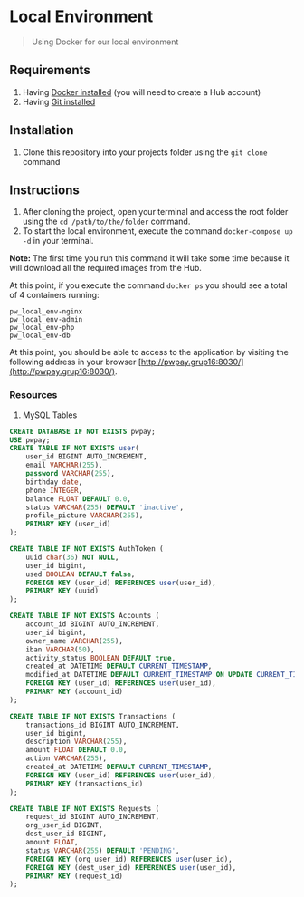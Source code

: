 # Local Environment
> Using Docker for our local environment

## Requirements

1. Having [Docker installed](https://www.docker.com/products/docker-desktop) (you will need to create a Hub account)
2. Having [Git installed](https://git-scm.com/downloads)

## Installation

1. Clone this repository into your projects folder using the `git clone` command

## Instructions

1. After cloning the project, open your terminal and access the root folder using the `cd /path/to/the/folder` command.
2. To start the local environment, execute the command `docker-compose up -d` in your terminal.

**Note:** The first time you run this command it will take some time because it will download all the required images from the Hub.

At this point, if you execute the command `docker ps` you should see a total of 4 containers running:

```
pw_local_env-nginx
pw_local_env-admin
pw_local_env-php
pw_local_env-db
```

At this point, you should be able to access to the application by visiting the following address in your browser [http://pwpay.grup16:8030/](http://pwpay.grup16:8030/).

### Resources

1. MySQL Tables

```sql
CREATE DATABASE IF NOT EXISTS pwpay; 
USE pwpay; 
CREATE TABLE IF NOT EXISTS user(
    user_id BIGINT AUTO_INCREMENT,
    email VARCHAR(255),
    password VARCHAR(255),
    birthday date,
    phone INTEGER,
    balance FLOAT DEFAULT 0.0,
    status VARCHAR(255) DEFAULT 'inactive',
    profile_picture VARCHAR(255),
    PRIMARY KEY (user_id)
);

CREATE TABLE IF NOT EXISTS AuthToken (
    uuid char(36) NOT NULL, 
    user_id bigint,
    used BOOLEAN DEFAULT false,
    FOREIGN KEY (user_id) REFERENCES user(user_id),
    PRIMARY KEY (uuid)
);

CREATE TABLE IF NOT EXISTS Accounts (
    account_id BIGINT AUTO_INCREMENT, 
    user_id bigint,
    owner_name VARCHAR(255),
    iban VARCHAR(50),
    activity_status BOOLEAN DEFAULT true,
    created_at DATETIME DEFAULT CURRENT_TIMESTAMP,
	modified_at DATETIME DEFAULT CURRENT_TIMESTAMP ON UPDATE CURRENT_TIMESTAMP,
    FOREIGN KEY (user_id) REFERENCES user(user_id),
    PRIMARY KEY (account_id)
);

CREATE TABLE IF NOT EXISTS Transactions (
    transactions_id BIGINT AUTO_INCREMENT, 
    user_id bigint,
    description VARCHAR(255),
    amount FLOAT DEFAULT 0.0,
    action VARCHAR(255),
    created_at DATETIME DEFAULT CURRENT_TIMESTAMP,
    FOREIGN KEY (user_id) REFERENCES user(user_id),
    PRIMARY KEY (transactions_id)
);

CREATE TABLE IF NOT EXISTS Requests (
    request_id BIGINT AUTO_INCREMENT,
    org_user_id BIGINT,
    dest_user_id BIGINT,
    amount FLOAT,
    status VARCHAR(255) DEFAULT 'PENDING',
    FOREIGN KEY (org_user_id) REFERENCES user(user_id),
    FOREIGN KEY (dest_user_id) REFERENCES user(user_id),
    PRIMARY KEY (request_id)
);
```




